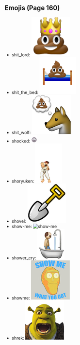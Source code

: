 
## Emojis (Page 160)

* shit_lord: ![shit_lord](output/shit_lord.png)
* shit_the_bed: ![shit_the_bed](output/shit_the_bed.png)
* shit_wolf: ![shit_wolf](output/shit_wolf.png)
* shocked: ![shocked](output/shocked.gif)
* shoryuken: ![shoryuken](output/shoryuken.gif)
* shovel: ![shovel](output/shovel.png)
* show-me: ![show-me](output/show-me)
* shower_cry: ![shower_cry](output/shower_cry.png)
* showme: ![showme](output/showme.jpg)
* shrek: ![shrek](output/shrek.png)
